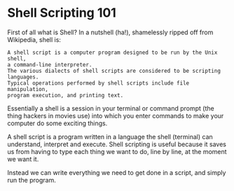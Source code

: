 # Shell Scripting 101

First of all what is Shell? In a nutshell (ha!), shamelessly ripped off from Wikipedia, shell is:
```
A shell script is a computer program designed to be run by the Unix shell,
a command-line interpreter.
The various dialects of shell scripts are considered to be scripting languages.
Typical operations performed by shell scripts include file manipulation,
program execution, and printing text.
```
Essentially a shell is a session in your terminal or command prompt (the thing hackers in movies use)
into which you enter commands to make your computer do some exciting things.

A shell script is a program written in a language the shell (terminal) can understand, interpret and execute.
Shell scripting is useful because it saves us from having to type each thing we want to do, line by line, at
the moment we want it.

Instead we can write everything we need to get done in a script, and simply run the program.

